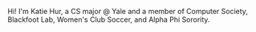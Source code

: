 Hi! I'm Katie Hur, a CS major @ Yale and a member of Computer Society, Blackfoot Lab, Women's Club Soccer, and Alpha Phi Sorority.

<!---
katiehur5/katiehur5 is a ✨ special ✨ repository because its `README.md` (this file) appears on your GitHub profile.
You can click the Preview link to take a look at your changes.
--->
